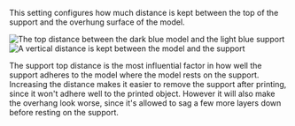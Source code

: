 This setting configures how much distance is kept between the top of the support and the overhung surface of the model.

![The top distance between the dark blue model and the light blue support](images/support_top_bottom_distance.svg)
![A vertical distance is kept between the model and the support](images/support_z_distance.png)

The support top distance is the most influential factor in how well the support adheres to the model where the model rests on the support. Increasing the distance makes it easier to remove the support after printing, since it won't adhere well to the printed object. However it will also make the overhang look worse, since it's allowed to sag a few more layers down before resting on the support.